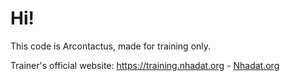 # Hi!


This code is Arcontactus, made for training only.

Trainer's official website: <a href="https://training.nhadat.org" title="Training nhân sự bất động sản">https://training.nhadat.org</a> - <a href="https://www.nhadat.org" title="Mạng xã hội nhà đất">Nhadat.org</a>